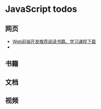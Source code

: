 JavaScript todos
==========

## 网页
* [Web前端开发推荐阅读书籍、学习课程下载](http://www.xuanfengge.com/fe-books.html)
* 

## 书籍

## 文档

## 视频
